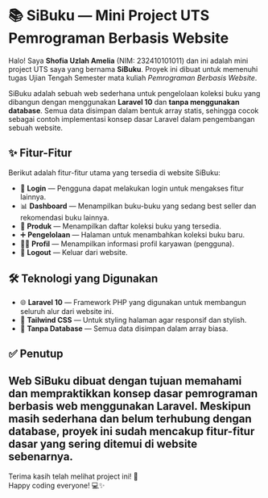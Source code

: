 # 📚 SiBuku — Mini Project UTS Pemrograman Berbasis Website

Halo! Saya **Shofia Uzlah Amelia** (NIM: 232410101011) dan ini adalah mini project UTS saya yang bernama **SiBuku**. Proyek ini dibuat untuk memenuhi tugas Ujian Tengah Semester mata kuliah *Pemrograman Berbasis Website*.

SiBuku adalah sebuah web sederhana untuk pengelolaan koleksi buku yang dibangun dengan menggunakan **Laravel 10** dan **tanpa menggunakan database**. Semua data disimpan dalam bentuk array statis, sehingga cocok sebagai contoh implementasi konsep dasar Laravel dalam pengembangan sebuah website.

## ✨ Fitur-Fitur
Berikut adalah fitur-fitur utama yang tersedia di website SiBuku:
- 🔐 **Login** — Pengguna dapat melakukan login untuk mengakses fitur lainnya.
- 📊 **Dashboard** — Menampilkan buku-buku yang sedang best seller dan rekomendasi buku lainnya.
- 📖 **Produk** — Menampilkan daftar koleksi buku yang tersedia.
- ➕ **Pengelolaan** — Halaman untuk menambahkan koleksi buku baru.
- 🙍‍♀️ **Profil** — Menampilkan informasi profil karyawan (pengguna).
- 🚪 **Logout** — Keluar dari website.

## 🛠️ Teknologi yang Digunakan
- 🌐 **Laravel 10** — Framework PHP yang digunakan untuk membangun seluruh alur dari website ini.
- 🎨 **Tailwind CSS** — Untuk styling halaman agar responsif dan stylish.
- 💾 **Tanpa Database** — Semua data disimpan dalam array biasa.

## ✅ Penutup
Web SiBuku dibuat dengan tujuan memahami dan mempraktikkan konsep dasar pemrograman berbasis web menggunakan Laravel. Meskipun masih sederhana dan belum terhubung dengan database, proyek ini sudah mencakup fitur-fitur dasar yang sering ditemui di website sebenarnya.
---------------------------------------
Terima kasih telah melihat project ini! 🙌  
Happy coding everyone! 💻✨
